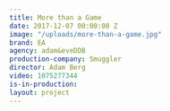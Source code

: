 ```yaml
---
title: More than a Game
date: 2017-12-07 00:00:00 Z
image: "/uploads/more-than-a-game.jpg"
brand: EA
agency: adam&eveDDB
production-company: Smuggler
director: Adam Berg
video: 1075277344
is-in-production: 
layout: project
---
```


